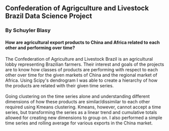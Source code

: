 ## Confederation of Agrigculture and Livestock Brazil Data Science Project
### By Schuyler Blasy
#### How are agricultural export products to China and Africa related to each other and performing over time?

The Confederation of Agriculture and Livestock Brazil is an agricultural lobby representing Brazilian farmers. Their interest and goals of the projects are to know how classes of products are performing with respect to each other over time for the given markets of China and the regional market of Africa. Using Scipy's dendrogram I was able to create a hierarchy of how the products are related with their given time series. </br></br>Going clustering on the time series alone and understanding different dimensions of how these products are similar/dissimilar to each other required using Kmeans clustering. Kmeans, however, cannot accept a time series, but transforming the series as a linear trend and cumulative totals allowed for creating new dimensions to group on. I also performed a simple time series and rolling average for various exports in the China market.
